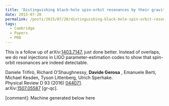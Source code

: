 ```yaml
---
title: 'Distinguishing black-hole spin-orbit resonances by their gravitational wave signatures. II: Full parameter estimation'
date: 2015-07-20
permalink: /posts/2015/07/20/distinguishing-black-hole-spin-orbit-resonances-by-their-gravitational-wave-signatures-ii-full-parameter-estimation
tags:
  - Cambridge
  - Papers
  - PRD
---
```


This is a follow up of arXiv:[1403.7147](<http://arxiv.org/abs/arXiv:1403.7147>), just done better. Instead of overlaps, we do real injections in LIGO parameter-estimation codes to show that spin-orbit resonances are indeed detectable.

Daniele Trifirò, Richard O’Shaughnessy, **Davide Gerosa** , Emanuele Berti, Michael Kesden, Tyson Littenberg, Ulrich Sperhake.  
Physical Review D 93 (2016) [044071](<http://journals.aps.org/prd/abstract/10.1103/PhysRevD.93.044071>).  
arXiv:[1507.05587](<http://arxiv.org/abs/arXiv:1507.05587>) [gr-qc].

[comment]: Machine generated below here
